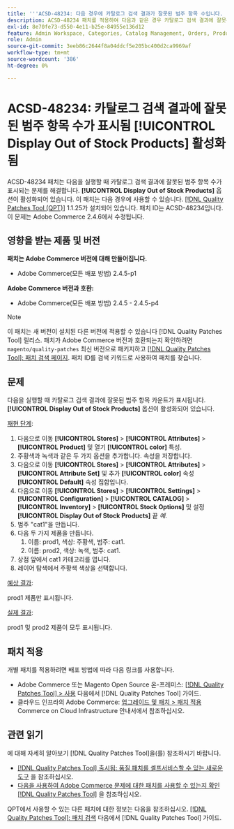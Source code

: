 ```yaml
---
title: '''ACSD-48234: 다음 경우에 카탈로그 검색 결과가 잘못된 범주 항목 수입니다. [!UICONTROL Display Out of Stock Products] 활성화됨'
description: ACSD-48234 패치를 적용하여 다음과 같은 경우 카탈로그 검색 결과에 잘못된 범주 항목 수가 표시되는 Adobe Commerce 문제를 해결합니다. [!UICONTROL Display Out of Stock Products] 옵션이 활성화되어 있습니다.
exl-id: 8e70fe73-d550-4e11-b25e-84955e136d12
feature: Admin Workspace, Categories, Catalog Management, Orders, Products, Search
role: Admin
source-git-commit: 3eeb86c2644f8a04ddcf5e205bc400d2ca9969af
workflow-type: tm+mt
source-wordcount: '386'
ht-degree: 0%

---
```


# ACSD-48234: 카탈로그 검색 결과에 잘못된 범주 항목 수가 표시됨 **[!UICONTROL Display Out of Stock Products]** 활성화됨

ACSD-48234 패치는 다음을 실행할 때 카탈로그 검색 결과에 잘못된 범주 항목 수가 표시되는 문제를 해결합니다. **[!UICONTROL Display Out of Stock Products]** 옵션이 활성화되어 있습니다. 이 패치는 다음 경우에 사용할 수 있습니다. [[!DNL Quality Patches Tool (QPT)]](/help/announcements/adobe-commerce-announcements/magento-quality-patches-released-new-tool-to-self-serve-quality-patches.md) 1.1.25가 설치되어 있습니다. 패치 ID는 ACSD-48234입니다. 이 문제는 Adobe Commerce 2.4.6에서 수정됩니다.


## 영향을 받는 제품 및 버전

**패치는 Adobe Commerce 버전에 대해 만들어집니다.**
* Adobe Commerce(모든 배포 방법) 2.4.5-p1

**Adobe Commerce 버전과 호환:**
* Adobe Commerce(모든 배포 방법) 2.4.5 - 2.4.5-p4

>[!NOTE]
>
>이 패치는 새 버전이 설치된 다른 버전에 적용할 수 있습니다 [!DNL Quality Patches Tool] 릴리스. 패치가 Adobe Commerce 버전과 호환되는지 확인하려면 `magento/quality-patches` 최신 버전으로 패키지하고 [[!DNL Quality Patches Tool]: 패치 검색 페이지](https://experienceleague.adobe.com/tools/commerce-quality-patches/index.html). 패치 ID를 검색 키워드로 사용하여 패치를 찾습니다.

## 문제

다음을 실행할 때 카탈로그 검색 결과에 잘못된 범주 항목 카운트가 표시됩니다. **[!UICONTROL Display Out of Stock Products]** 옵션이 활성화되어 있습니다.

<u>재현 단계</u>:

1. 다음으로 이동 **[!UICONTROL Stores]** > **[!UICONTROL Attributes]** > **[!UICONTROL Product]** 및 열기 **[!UICONTROL color]** 특성.
1. 주황색과 녹색과 같은 두 가지 옵션을 추가합니다. 속성을 저장합니다.
1. 다음으로 이동 **[!UICONTROL Stores]** > **[!UICONTROL Attributes]** > **[!UICONTROL Attribute Set]** 및 추가 **[!UICONTROL color]** 속성 **[!UICONTROL Default]** 속성 집합입니다.
1. 다음으로 이동 **[!UICONTROL Stores]** > **[!UICONTROL Settings]** > **[!UICONTROL Configuration]** > **[!UICONTROL CATALOG]** > **[!UICONTROL Inventory]** > **[!UICONTROL Stock Options]** 및 설정 **[!UICONTROL Display Out of Stock Products]** 끝 _예_.
1. 범주 &quot;cat1&quot;을 만듭니다.
1. 다음 두 가지 제품을 만듭니다.
   1. 이름: prod1, 색상: 주황색, 범주: cat1.
   1. 이름: prod2, 색상: 녹색, 범주: cat1.
1. 상점 앞에서 cat1 카테고리를 엽니다.
1. 레이어 탐색에서 주황색 색상을 선택합니다.

<u>예상 결과</u>:

prod1 제품만 표시됩니다.

<u>실제 결과</u>:

prod1 및 prod2 제품이 모두 표시됩니다.

## 패치 적용

개별 패치를 적용하려면 배포 방법에 따라 다음 링크를 사용합니다.

* Adobe Commerce 또는 Magento Open Source 온-프레미스: [[!DNL Quality Patches Tool] > 사용](https://experienceleague.adobe.com/docs/commerce-operations/tools/quality-patches-tool/usage.html) 다음에서 [!DNL Quality Patches Tool] 가이드.
* 클라우드 인프라의 Adobe Commerce: [업그레이드 및 패치 > 패치 적용](https://experienceleague.adobe.com/docs/commerce-cloud-service/user-guide/develop/upgrade/apply-patches.html) Commerce on Cloud Infrastructure 안내서에서 참조하십시오.

## 관련 읽기

에 대해 자세히 알아보기 [!DNL Quality Patches Tool]을(를) 참조하시기 바랍니다.

* [[!DNL Quality Patches Tool] 출시됨: 품질 패치를 셀프서비스할 수 있는 새로운 도구](/help/announcements/adobe-commerce-announcements/magento-quality-patches-released-new-tool-to-self-serve-quality-patches.md) 을 참조하십시오.
* [다음을 사용하여 Adobe Commerce 문제에 대한 패치를 사용할 수 있는지 확인 [!DNL Quality Patches Tool]](/help/support-tools/patches-available-in-qpt-tool/check-patch-for-magento-issue-with-magento-quality-patches.md) 을 참조하십시오.

QPT에서 사용할 수 있는 다른 패치에 대한 정보는 다음을 참조하십시오. [[!DNL Quality Patches Tool]: 패치 검색](https://experienceleague.adobe.com/tools/commerce-quality-patches/index.html) 다음에서 [!DNL Quality Patches Tool] 가이드.
